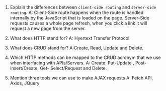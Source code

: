 1.  Explain the differences between `client-side routing` and `server-side routing`.
A: Client-Side route happens when the route is handled internally by the JavaScript that is loaded on the page. Server-Side requests causes a whole page refresh, when you click a link it will request a new page from the server. 

2.  What does HTTP stand for? A: Hyertext Transfer Protocol

3.  What does CRUD stand for? A:Create, Read, Update and Delete.

4.  Which HTTP methods can be mapped to the CRUD acronym that we use when interfacing with APIs/Servers.
A: Create: Put-Update , Post-insert/Create, Get- Select/Request and Delete. 

5.  Mention three tools we can use to make AJAX requests
A: Fetch API, Axios, JQuery